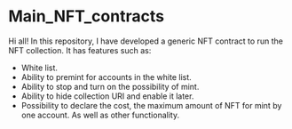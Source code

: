 # Main_NFT_contracts
Hi all! In this repository, I have developed a generic NFT contract to run the NFT collection. It has features such as:
- White list.
- Ability to premint for accounts in the white list.
- Ability to stop and turn on the possibility of mint.
- Ability to hide collection URI and enable it later.
- Possibility to declare the cost, the maximum amount of NFT for mint by one account.
As well as other functionality.